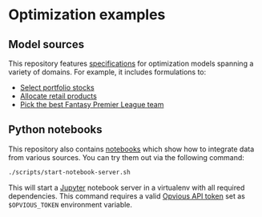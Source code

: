 # Optimization examples

## Model sources

This repository features [specifications](/sources) for optimization models
spanning a variety of domains. For example, it includes formulations to:

+ [Select portfolio stocks](/sources/portfolio-selection.md)
+ [Allocate retail products](/sources/product-allocation.md)
+ [Pick the best Fantasy Premier League team](/sources/fantasy-premier-league.md)

## Python notebooks

This repository also contains [notebooks](/notebooks) which show how to
integrate data from various sources. You can try them out via the following
command:

```sh
./scripts/start-notebook-server.sh
```

This will start a [Jupyter][] notebook server in a virtualenv with all required
dependencies. This command requires a valid [Opvious API token][token] set as
`$OPVIOUS_TOKEN` environment variable.

[Jupyter]: https://jupyter.org/
[token]: https://hub.beta.opvious.io/authorizations
